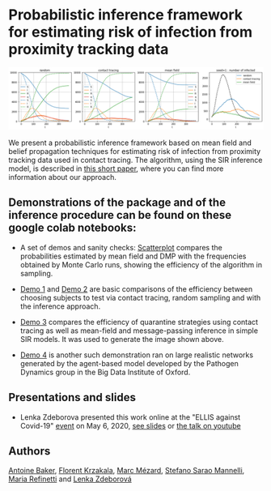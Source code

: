 # Probabilistic inference framework for estimating risk of infection from proximity tracking data

![demo](im.png)

We present a probabilistic inference framework based on mean field and belief propagation techniques for estimating risk of infection from proximity tracking data used in contact tracing. The algorithm, using the SIR inference model, is described in [this short paper](https://www.overleaf.com/read/bnrtnqngcnsd), where you can find more information about our approach.

## Demonstrations of the package and of the inference procedure can be found on these google colab notebooks:

- A set of demos and sanity checks: [Scatterplot](https://colab.research.google.com/drive/1QcK2ilzqRiE7bnHqrfxjHhXbwEs_12WU) compares the probabilities estimated by mean field and DMP with the frequencies obtained by Monte Carlo runs, showing the efficiency of the algorithm in sampling.

- [Demo 1](https://colab.research.google.com/drive/15qClUFJl_mWTVL6e2VG9mgsAgRQ9Armb) and [Demo 2](https://colab.research.google.com/drive/1DJP-8rYwjJU9p63HUYpiDYlod3riJvJs) are basic comparisons of the efficiency between choosing subjects to test via contact tracing, random sampling and with the inference approach.

- [Demo 3](https://colab.research.google.com/drive/1Z52Wx2FXXAI2Ao8Nm8xHGQ3RRQGostrU?usp=sharing) compares the efficiency of quarantine  strategies using contact tracing as well as mean-field and message-passing inference in simple SIR models. It was used to generate the image shown above.

- [Demo 4](https://colab.research.google.com/drive/1TxwzU59qPBAvk8X-X5Ft21C6nVW7c_pO) is another such demonstration ran on  large realistic networks generated by the agent-based model developed by the Pathogen Dynamics group in the Big Data Institute of Oxford.

## Presentations and slides

- Lenka Zdeborova presented this work online at the "ELLIS against Covid-19" [event](https://ellis.eu/en/covid-19/events/ellis-against-covid-19-06-05-2020) on May 6, 2020, [see slides](Ellis_talk.pdf) or [the talk on youtube](https://www.youtube.com/watch?v=weaRmSVA3yM&t=96m10s)

## Authors

[Antoine Baker](mailto:antoinebaker59@gmail.com), [Florent Krzakala](mailto:florent.krzakala@gmail.com), [Marc Mézard](mailto:marc.mezard@gmail.com), [Stefano Sarao Mannelli](mailto:stefano.sarao@gmail.com), [Maria Refinetti](mailto:mariaref@gmail.com) and [Lenka Zdeborová](mailto:lenka.zdeborova@gmail.com)
